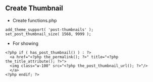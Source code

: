 ## Create Thumbnail

- Create functions.php

```
add_theme_support( 'post-thumbnails' );
set_post_thumbnail_size( 1568, 9999 );
```

- For showing

```
<?php if ( has_post_thumbnail() ) : ?>
  <a href="<?php the_permalink(); ?>" title="<?php the_title_attribute(); ?>">
  <img class="w-100" src="<?php the_post_thumbnail_url(); ?>"/>
  </a>
<?php endif; ?>
```
